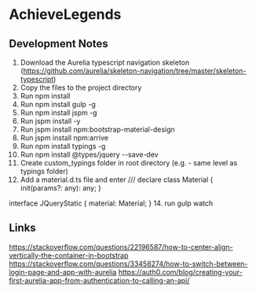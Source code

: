 # AchieveLegends

## Development Notes

1. Download the Aurelia typescript navigation skeleton (https://github.com/aurelia/skeleton-navigation/tree/master/skeleton-typescript)
2. Copy the files to the project directory
3. Run npm install
4. Run npm install gulp -g
5. Run npm install jspm -g
6. Run jspm install -y
7. Run jspm install npm:bootstrap-material-design
8. Run jspm install npm:arrive
9. Run npm install typings -g
10. Run npm install @types/jquery --save-dev
12. Create custom_typings folder in root directory (e.g. - same level as typings folder)
13. Add a material.d.ts file and enter
  /// <reference path="../typings/index.d.ts"/>
  declare class Material {
      init(params?: any): any;
  }

  interface JQueryStatic {
      material: Material;
  }
14. run gulp watch

## Links
https://stackoverflow.com/questions/22196587/how-to-center-align-vertically-the-container-in-bootstrap
https://stackoverflow.com/questions/33458274/how-to-switch-between-login-page-and-app-with-aurelia
https://auth0.com/blog/creating-your-first-aurelia-app-from-authentication-to-calling-an-api/
